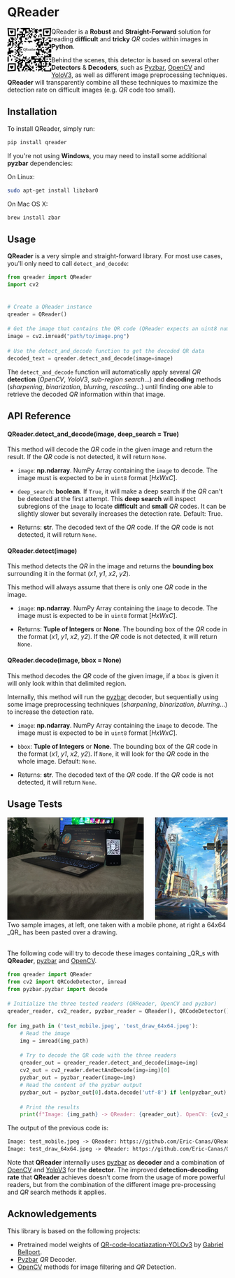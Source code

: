 # QReader

<img alt="QReader" title="QReader" src="./documentation/resources/logo.png" width="20%" align="left"> QReader is a **Robust** and **Straight-Forward** solution for reading **difficult** and **tricky** _QR_ codes within images in **Python**.

Behind the scenes, this detector is based on several other **Detectors** & **Decoders**, such as <a href="https://github.com/NaturalHistoryMuseum/pyzbar" target="_blank">Pyzbar</a>, <a href="https://opencv.org/" target="_blank">OpenCV</a> and <a href="https://github.com/Gbellport/QR-code-localization-YOLOv3" target="_blank">YoloV3</a>, as well as different image preprocessing techniques. **QReader** will transparently combine all these techniques to maximize the detection rate on difficult images (e.g. _QR_ code too small).

## Installation

To install QReader, simply run:

```bash
pip install qreader
```

If you're not using **Windows**, you may need to install some additional **pyzbar** dependencies:

On Linux:
```bash
sudo apt-get install libzbar0
```

On Mac OS X:
```bash
brew install zbar
```

## Usage

**QReader** is a very simple and straight-forward library. For most use cases, you'll only need to call ``detect_and_decode``:

```python
from qreader import QReader
import cv2


# Create a QReader instance
qreader = QReader()

# Get the image that contains the QR code (QReader expects an uint8 numpy array)
image = cv2.imread("path/to/image.png")

# Use the detect_and_decode function to get the decoded QR data
decoded_text = qreader.detect_and_decode(image=image)
```

The ``detect_and_decode`` function will automatically apply several _QR_ **detection** (_OpenCV_, _YoloV3_, _sub-region search_...) and **decoding** methods (_sharpening_, _binarization_, _blurring_, _rescaling_...) until finding one able to retrieve the decoded _QR_ information within that image.


## API Reference

#### QReader.detect_and_decode(image, deep_search = True)

This method will decode the _QR_ code in the given image and return the result. If the _QR_ code is not detected, it will  return ``None``.

- ``image``: **np.ndarray**. NumPy Array containing the ``image`` to decode. The image must is expected to be in ``uint8`` format [_HxWxC_].
- ``deep_search``: **boolean**. If ``True``, it will make a deep search if the _QR_ can't be detected at the first attempt. This **deep search** will inspect subregions of the ``image`` to locate **difficult** and **small** _QR_ codes. It can be slightly slower but severally increases the detection rate. Default: True.


- Returns: **str**. The decoded text of the _QR_ code. If the _QR_ code is not detected, it will return ``None``.

#### QReader.detect(image)

This method detects the _QR_ in the image and returns the **bounding box** surrounding it in the format (_x1_, _y1_, _x2_, _y2_). 

This method will always assume that there is only one _QR_ code in the image.

- ``image``: **np.ndarray**. NumPy Array containing the ``image`` to decode. The image must is expected to be in ``uint8`` format [_HxWxC_].


- Returns: **Tuple of Integers** or **None**. The bounding box of the _QR_ code in the format (_x1_, _y1_, _x2_, _y2_). If the _QR_ code is not detected, it will return ``None``.


#### QReader.decode(image, bbox = None)

This method decodes the _QR_ code of the given image, if a ``bbox`` is given it will only look within that delimited region.

Internally, this method will run the <a href="https://github.com/NaturalHistoryMuseum/pyzbar" target="_blank">pyzbar</a> decoder, but sequentially using some image preprocessing techniques (_sharpening_, _binarization_, _blurring_...) to increase the detection rate.

- ``image``: **np.ndarray**. NumPy Array containing the ``image`` to decode. The image must is expected to be in ``uint8`` format [_HxWxC_].
- ``bbox``: **Tuple of Integers** or **None**. The bounding box of the _QR_ code in the format (_x1_, _y1_, _x2_, _y2_). If ``None``, it will look for the _QR_ code in the whole image. Default: ``None``.


- Returns: **str**. The decoded text of the _QR_ code. If the _QR_ code is not detected, it will return ``None``.

## Usage Tests
<div><img alt="test_on_mobile" title="test_on_mobile" src="./documentation/resources/test_mobile.jpeg" width="62%"><img alt="" title="QReader" src="./documentation/resources/test_draw_64x64.jpeg" width="33%" align="right"></div>
<div>Two sample images, at left, one taken with a mobile phone, at right a 64x64 _QR_ has been pasted over a drawing.</div>    
<br>

The following code will try to decode these images containing _QR_s with **QReader**, <a href="https://github.com/NaturalHistoryMuseum/pyzbar" target="_blank">pyzbar</a> and <a href="https://opencv.org/" target="_blank">OpenCV</a>.
```python
from qreader import QReader
from cv2 import QRCodeDetector, imread
from pyzbar.pyzbar import decode

# Initialize the three tested readers (QRReader, OpenCV and pyzbar)
qreader_reader, cv2_reader, pyzbar_reader = QReader(), QRCodeDetector(), decode

for img_path in ('test_mobile.jpeg', 'test_draw_64x64.jpeg'):
    # Read the image
    img = imread(img_path)

    # Try to decode the QR code with the three readers
    qreader_out = qreader_reader.detect_and_decode(image=img)
    cv2_out = cv2_reader.detectAndDecode(img=img)[0]
    pyzbar_out = pyzbar_reader(image=img)
    # Read the content of the pyzbar output
    pyzbar_out = pyzbar_out[0].data.decode('utf-8') if len(pyzbar_out) > 0 else ""

    # Print the results
    print(f"Image: {img_path} -> QReader: {qreader_out}. OpenCV: {cv2_out}. pyzbar: {pyzbar_out}.")
```

The output of the previous code is:

```txt
Image: test_mobile.jpeg -> QReader: https://github.com/Eric-Canas/QReader. OpenCV: . pyzbar: .
Image: test_draw_64x64.jpeg -> QReader: https://github.com/Eric-Canas/QReader. OpenCV: . pyzbar: .
```

Note that **QReader** internally uses <a href="https://github.com/NaturalHistoryMuseum/pyzbar" target="_blank">pyzbar</a> as **decoder** and a combination of <a href="https://opencv.org/" target="_blank">OpenCV</a> and <a href="https://github.com/Gbellport/QR-code-localization-YOLOv3" target="_blank">YoloV3</a> for the **detector**. The improved **detection-decoding rate** that **QReader** achieves doesn't come from the usage of more powerful readers, but from the combination of the different image pre-processing and _QR_ search methods it applies.

## Acknowledgements

This library is based on the following projects:

- Pretrained model weights of <a href="https://github.com/Gbellport/QR-code-localization-YOLOv3" target="_blank">QR-code-locatiazation-YOLOv3</a> by <a href="https://github.com/Gbellport" target="_blank">Gabriel Bellport</a>.
- <a href="https://github.com/NaturalHistoryMuseum/pyzbar" target="_blank">Pyzbar</a> _QR_ Decoder.
- <a href="https://opencv.org/" target="_blank">OpenCV</a> methods for image filtering and _QR_ Detection.
